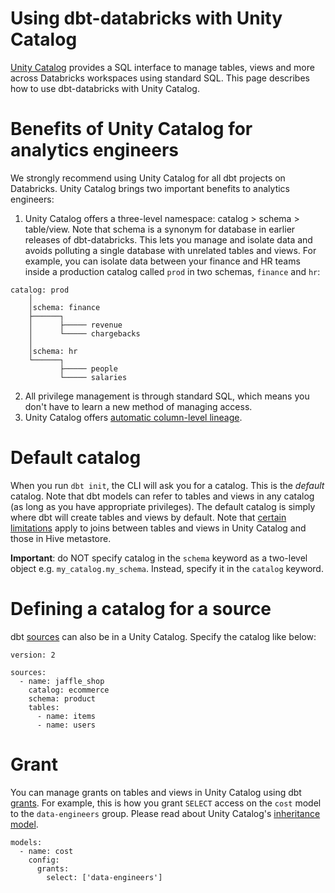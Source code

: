 # Using dbt-databricks with Unity Catalog

[Unity Catalog](https://www.databricks.com/product/unity-catalog) provides a SQL interface to manage tables, views and more across Databricks workspaces using standard SQL. This page describes how to use dbt-databricks with Unity Catalog.

# Benefits of Unity Catalog for analytics engineers

We strongly recommend using Unity Catalog for all dbt projects on Databricks. Unity Catalog brings two important benefits to analytics engineers:

1. Unity Catalog offers a three-level namespace: catalog > schema > table/view. Note that schema is a synonym for database in earlier releases of dbt-databricks. This lets you manage and isolate data and avoids polluting a single database with unrelated tables and views. For example, you can isolate data between your finance and HR teams inside a production catalog called `prod` in two schemas, `finance` and `hr`:

```
catalog: prod
    │
    │schema: finance
    ├──────┐
    │      ├───── revenue
    │      └───── chargebacks
    │
    │schema: hr
    └──────┐
           ├───── people
           └───── salaries
```

2. All privilege management is through standard SQL, which means you don't have to learn a new method of managing access.
3. Unity Catalog offers [automatic column-level lineage](https://docs.databricks.com/data-governance/unity-catalog/data-lineage.html).

# Default catalog
When you run `dbt init`, the CLI will ask you for a catalog. This is the _default_ catalog. Note that dbt models can refer to tables and views in any catalog (as long as you have appropriate privileges). The default catalog is simply where dbt will create tables and views by default. Note that [certain limitations](https://docs.databricks.com/data-governance/unity-catalog/hive-metastore.html#joins-between-unity-catalog-and-hive-metastore-objects) apply to joins between tables and views in Unity Catalog and those in Hive metastore.

**Important**: do NOT specify catalog in the `schema` keyword as a two-level object e.g. `my_catalog.my_schema`. Instead, specify it in the `catalog` keyword.


# Defining a catalog for a source

dbt [sources](https://docs.getdbt.com/docs/build/sources) can also be in a Unity Catalog. Specify the catalog like below:

```
version: 2

sources:
  - name: jaffle_shop
    catalog: ecommerce
    schema: product
    tables:
      - name: items
      - name: users
```

# Grant

You can manage grants on tables and views in Unity Catalog using dbt [grants](https://docs.getdbt.com/reference/resource-configs/grants). For example, this is how you grant `SELECT` access on the `cost` model to the `data-engineers` group. Please read about Unity Catalog's [inheritance model](https://docs.databricks.com/data-governance/unity-catalog/manage-privileges/privileges.html#inheritance-model).

```
models:
  - name: cost
    config:
      grants:
        select: ['data-engineers']
```

